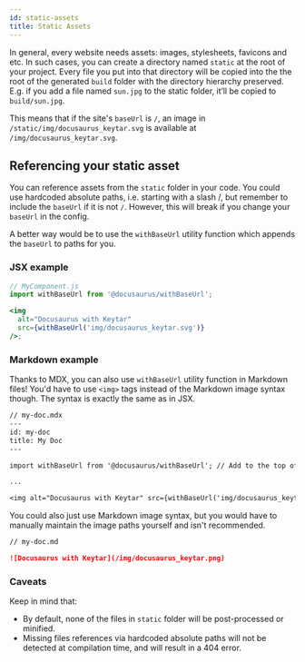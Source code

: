 ```yaml
---
id: static-assets
title: Static Assets
---
```


In general, every website needs assets: images, stylesheets, favicons and etc. In such cases, you can create a directory named `static` at the root of your project. Every file you put into that directory will be copied into the the root of the generated `build` folder with the directory hierarchy preserved. E.g. if you add a file named `sun.jpg` to the static folder, it’ll be copied to `build/sun.jpg`.

This means that if the site's `baseUrl` is `/`, an image in `/static/img/docusaurus_keytar.svg` is available at `/img/docusaurus_keytar.svg`.

<!-- TODO: Yangshun: This is inaccurate for sites with a non '/' baseUrl -->

## Referencing your static asset

You can reference assets from the `static` folder in your code. You could use hardcoded absolute paths, i.e. starting with a slash /, but remember to include the `baseUrl` if it is not `/`. However, this will break if you change your `baseUrl` in the config.

A better way would be to use the `withBaseUrl` utility function which appends the `baseUrl` to paths for you.

### JSX example

```jsx
// MyComponent.js
import withBaseUrl from '@docusaurus/withBaseUrl';

<img
  alt="Docusaurus with Keytar"
  src={withBaseUrl('img/docusaurus_keytar.svg')}
/>;
```

### Markdown example

Thanks to MDX, you can also use `withBaseUrl` utility function in Markdown files! You'd have to use `<img>` tags instead of the Markdown image syntax though. The syntax is exactly the same as in JSX.

```txt
// my-doc.mdx
---
id: my-doc
title: My Doc
---

import withBaseUrl from '@docusaurus/withBaseUrl'; // Add to the top of the file below the front matter.

...

<img alt="Docusaurus with Keytar" src={withBaseUrl('img/docusaurus_keytar.svg')} />;
```

You could also just use Markdown image syntax, but you would have to manually maintain the image paths yourself and isn't recommended.

```md
// my-doc.md

![Docusaurus with Keytar](/img/docusaurus_keytar.png)
```

### Caveats

Keep in mind that:

- By default, none of the files in `static` folder will be post-processed or minified.
- Missing files references via hardcoded absolute paths will not be detected at compilation time, and will result in a 404 error.
